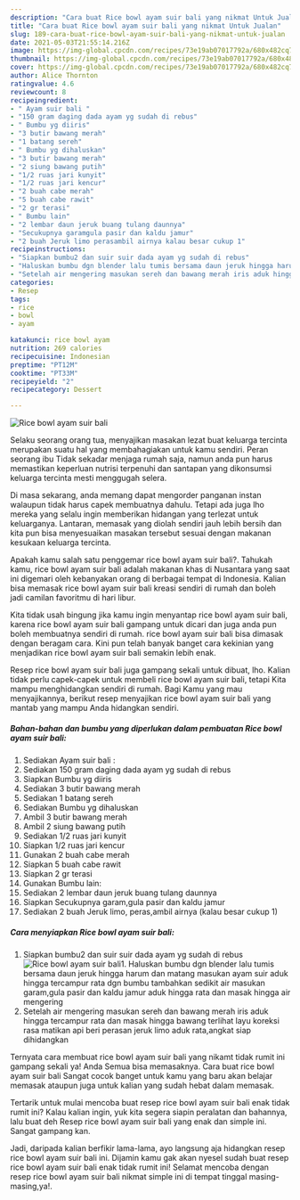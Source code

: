```yaml
---
description: "Cara buat Rice bowl ayam suir bali yang nikmat Untuk Jualan"
title: "Cara buat Rice bowl ayam suir bali yang nikmat Untuk Jualan"
slug: 189-cara-buat-rice-bowl-ayam-suir-bali-yang-nikmat-untuk-jualan
date: 2021-05-03T21:55:14.216Z
image: https://img-global.cpcdn.com/recipes/73e19ab07017792a/680x482cq70/rice-bowl-ayam-suir-bali-foto-resep-utama.jpg
thumbnail: https://img-global.cpcdn.com/recipes/73e19ab07017792a/680x482cq70/rice-bowl-ayam-suir-bali-foto-resep-utama.jpg
cover: https://img-global.cpcdn.com/recipes/73e19ab07017792a/680x482cq70/rice-bowl-ayam-suir-bali-foto-resep-utama.jpg
author: Alice Thornton
ratingvalue: 4.6
reviewcount: 8
recipeingredient:
- " Ayam suir bali "
- "150 gram daging dada ayam yg sudah di rebus"
- " Bumbu yg diiris"
- "3 butir bawang merah"
- "1 batang sereh"
- " Bumbu yg dihaluskan"
- "3 butir bawang merah"
- "2 siung bawang putih"
- "1/2 ruas jari kunyit"
- "1/2 ruas jari kencur"
- "2 buah cabe merah"
- "5 buah cabe rawit"
- "2 gr terasi"
- " Bumbu lain"
- "2 lembar daun jeruk buang tulang daunnya"
- "Secukupnya garamgula pasir dan kaldu jamur"
- "2 buah Jeruk limo perasambil airnya kalau besar cukup 1"
recipeinstructions:
- "Siapkan bumbu2 dan suir suir dada ayam yg sudah di rebus"
- "Haluskan bumbu dgn blender lalu tumis bersama daun jeruk hingga harum dan matang masukan ayam suir aduk hingga tercampur rata dgn bumbu tambahkan sedikit air masukan garam,gula pasir dan kaldu jamur aduk hingga rata dan masak hingga air mengering"
- "Setelah air mengering masukan sereh dan bawang merah iris aduk hingga tercampur rata dan masak hingga bawang terlihat layu koreksi rasa matikan api beri perasan jeruk limo aduk rata,angkat siap dihidangkan"
categories:
- Resep
tags:
- rice
- bowl
- ayam

katakunci: rice bowl ayam 
nutrition: 269 calories
recipecuisine: Indonesian
preptime: "PT12M"
cooktime: "PT33M"
recipeyield: "2"
recipecategory: Dessert

---
```



![Rice bowl ayam suir bali](https://img-global.cpcdn.com/recipes/73e19ab07017792a/680x482cq70/rice-bowl-ayam-suir-bali-foto-resep-utama.jpg)

Selaku seorang orang tua, menyajikan masakan lezat buat keluarga tercinta merupakan suatu hal yang membahagiakan untuk kamu sendiri. Peran seorang ibu Tidak sekadar menjaga rumah saja, namun anda pun harus memastikan keperluan nutrisi terpenuhi dan santapan yang dikonsumsi keluarga tercinta mesti menggugah selera.

Di masa  sekarang, anda memang dapat mengorder panganan instan walaupun tidak harus capek membuatnya dahulu. Tetapi ada juga lho mereka yang selalu ingin memberikan hidangan yang terlezat untuk keluarganya. Lantaran, memasak yang diolah sendiri jauh lebih bersih dan kita pun bisa menyesuaikan masakan tersebut sesuai dengan makanan kesukaan keluarga tercinta. 



Apakah kamu salah satu penggemar rice bowl ayam suir bali?. Tahukah kamu, rice bowl ayam suir bali adalah makanan khas di Nusantara yang saat ini digemari oleh kebanyakan orang di berbagai tempat di Indonesia. Kalian bisa memasak rice bowl ayam suir bali kreasi sendiri di rumah dan boleh jadi camilan favoritmu di hari libur.

Kita tidak usah bingung jika kamu ingin menyantap rice bowl ayam suir bali, karena rice bowl ayam suir bali gampang untuk dicari dan juga anda pun boleh membuatnya sendiri di rumah. rice bowl ayam suir bali bisa dimasak dengan beragam cara. Kini pun telah banyak banget cara kekinian yang menjadikan rice bowl ayam suir bali semakin lebih enak.

Resep rice bowl ayam suir bali juga gampang sekali untuk dibuat, lho. Kalian tidak perlu capek-capek untuk membeli rice bowl ayam suir bali, tetapi Kita mampu menghidangkan sendiri di rumah. Bagi Kamu yang mau menyajikannya, berikut resep menyajikan rice bowl ayam suir bali yang mantab yang mampu Anda hidangkan sendiri.

<!--inarticleads1-->

##### Bahan-bahan dan bumbu yang diperlukan dalam pembuatan Rice bowl ayam suir bali:

1. Sediakan  Ayam suir bali :
1. Sediakan 150 gram daging dada ayam yg sudah di rebus
1. Siapkan  Bumbu yg diiris
1. Sediakan 3 butir bawang merah
1. Sediakan 1 batang sereh
1. Sediakan  Bumbu yg dihaluskan
1. Ambil 3 butir bawang merah
1. Ambil 2 siung bawang putih
1. Sediakan 1/2 ruas jari kunyit
1. Siapkan 1/2 ruas jari kencur
1. Gunakan 2 buah cabe merah
1. Siapkan 5 buah cabe rawit
1. Siapkan 2 gr terasi
1. Gunakan  Bumbu lain:
1. Sediakan 2 lembar daun jeruk buang tulang daunnya
1. Siapkan Secukupnya garam,gula pasir dan kaldu jamur
1. Sediakan 2 buah Jeruk limo, peras,ambil airnya (kalau besar cukup 1)




<!--inarticleads2-->

##### Cara menyiapkan Rice bowl ayam suir bali:

1. Siapkan bumbu2 dan suir suir dada ayam yg sudah di rebus
<img src="https://img-global.cpcdn.com/steps/6e73f366befe3ed4/160x128cq70/rice-bowl-ayam-suir-bali-langkah-memasak-1-foto.jpg" alt="Rice bowl ayam suir bali">1. Haluskan bumbu dgn blender lalu tumis bersama daun jeruk hingga harum dan matang masukan ayam suir aduk hingga tercampur rata dgn bumbu tambahkan sedikit air masukan garam,gula pasir dan kaldu jamur aduk hingga rata dan masak hingga air mengering
1. Setelah air mengering masukan sereh dan bawang merah iris aduk hingga tercampur rata dan masak hingga bawang terlihat layu koreksi rasa matikan api beri perasan jeruk limo aduk rata,angkat siap dihidangkan




Ternyata cara membuat rice bowl ayam suir bali yang nikamt tidak rumit ini gampang sekali ya! Anda Semua bisa memasaknya. Cara buat rice bowl ayam suir bali Sangat cocok banget untuk kamu yang baru akan belajar memasak ataupun juga untuk kalian yang sudah hebat dalam memasak.

Tertarik untuk mulai mencoba buat resep rice bowl ayam suir bali enak tidak rumit ini? Kalau kalian ingin, yuk kita segera siapin peralatan dan bahannya, lalu buat deh Resep rice bowl ayam suir bali yang enak dan simple ini. Sangat gampang kan. 

Jadi, daripada kalian berfikir lama-lama, ayo langsung aja hidangkan resep rice bowl ayam suir bali ini. Dijamin kamu gak akan nyesel sudah buat resep rice bowl ayam suir bali enak tidak rumit ini! Selamat mencoba dengan resep rice bowl ayam suir bali nikmat simple ini di tempat tinggal masing-masing,ya!.

